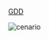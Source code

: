 [GDD](https://github.com/EdvaldoUFRN/JRM-PROJETO/blob/main/GDD_WizardsDuel.pdf)

![cenario](https://github.com/user-attachments/assets/424165ba-bb2a-4047-8eed-058c4bc341b7)
